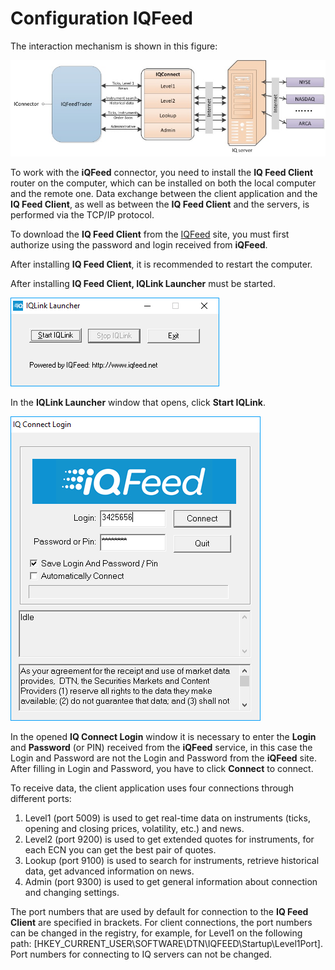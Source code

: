 # Configuration IQFeed

The interaction mechanism is shown in this figure: 

![IQFeed](../images/IQFeed.jpg)

To work with the **iQFeed** connector, you need to install the **IQ Feed Client** router on the computer, which can be installed on both the local computer and the remote one. Data exchange between the client application and the **IQ Feed Client**, as well as between the **IQ Feed Client** and the servers, is performed via the TCP\/IP protocol. 

To download the **IQ Feed Client** from the [IQFeed](https://www.iqfeed.net/stocksharp/) site, you must first authorize using the password and login received from **iQFeed**.

After installing **IQ Feed Client**, it is recommended to restart the computer.

After installing **IQ Feed Client, IQLink Launcher** must be started.

![iQFeedIQLinkLauncher](../images/iQFeedIQLinkLauncher.png)

In the **IQLink Launcher** window that opens, click **Start IQLink**.

![iQFeedIQConnectLogin](../images/iQFeedIQConnectLogin.png)

In the opened **IQ Connect Login** window it is necessary to enter the **Login** and **Password** (or PIN) received from the **iQFeed** service, in this case the Login and Password are not the Login and Password from the **iQFeed** site. After filling in Login and Password, you have to click **Connect** to connect.

To receive data, the client application uses four connections through different ports: 

1. Level1 (port 5009) is used to get real\-time data on instruments (ticks, opening and closing prices, volatility, etc.) and news.
2. Level2 (port 9200) is used to get extended quotes for instruments, for each ECN you can get the best pair of quotes.
3. Lookup (port 9100) is used to search for instruments, retrieve historical data, get advanced information on news.
4. Admin (port 9300) is used to get general information about connection and changing settings.

The port numbers that are used by default for connection to the **IQ Feed Client** are specified in brackets. For client connections, the port numbers can be changed in the registry, for example, for Level1 on the following path: \[HKEY\_CURRENT\_USER\\SOFTWARE\\DTN\\IQFEED\\Startup\\Level1Port\]. Port numbers for connecting to IQ servers can not be changed. 
